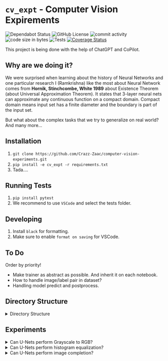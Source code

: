 # `cv_expt` - Computer Vision Expirements
![Dependabot Status](https://img.shields.io/badge/dependabot-active-brightgreen)
![GitHub License](https://img.shields.io/github/license/Crazz-Zaac/computer-vision-experiments)
![commit activity](https://img.shields.io/github/commit-activity/w/Crazz-Zaac/computer-vision-experiments)
![code size in bytes](https://img.shields.io/github/languages/code-size/Crazz-Zaac/computer-vision-experiments)
![Tests](https://github.com/Crazz-Zaac/computer-vision-experiments/actions/workflows/py_test.yml/badge.svg)
[![Coverage Status](https://coveralls.io/repos/github/Crazz-Zaac/computer-vision-experiments/badge.svg?branch=master)](https://coveralls.io/github/Crazz-Zaac/computer-vision-experiments?branch=master)





This project is being done with the help of ChatGPT and CoPilot.

## Why are we doing it?
We were surprised when learning about the history of Neural Networks and one particular research I (Ramkrishna) like the most about Neural Network comes from **Hornik, Stinchcombe, White 1989** about Existence Theorem (about Universal Approximation Theorem). It states that 3-layer neural nets can approximate any continuous function on a compact domain. Compact domain means input set has a finite diameter and the boundary is part of the input set.

But what about the complex tasks that we try to generalize on real world? And many more...


## Installation
1. `git clone https://github.com/Crazz-Zaac/computer-vision-experiments.git`
2. `pip install -e cv_expt -r requirements.txt`
3. Tada....

## Running Tests
1. `pip install pytest`
2. We recommend to use `VSCode` and select the tests folder.

## Developing
1. Install `black` for formatting.
2. Make sure to enable `format on saving` for VSCode.

## To Do
Order by priority!

* Make trainer as abstract as possible. And inherit it on each notebook.
* How to handle image/label pair in dataset?
* Handling model predict and postprocess.

## Directory Structure
<details>
<summary> Directory Structure</summary>

```
|── data
│   └── # Directory for storing raw and processed datasets.
├── setup.py
│   └── # Setup script for installing dependencies and setting up the project.
├── cv_expt
│   ├── base
│   │   ├── defs
│   │   │   └── configs.py
│   │   │       # Configuration definitions for experiments.
│   │   ├── data
│   │   │   └── base_dataset.py
│   │   │       # Base class for dataset handling and preprocessing.
│   │   ├── trainer
│   │   │   └── base_trainer.py
│   │   │       # Base class for training routines and loops.
│   │   ├── logger
│   │   │   └── base_logger.py
│   │   │       # Base class for logging experiment results - and metrics.
│   │   └── models
│   │       └── base_model.py
│   │           ├── Implements training and inference modes.
│   │           └── Contains input/output processing logic for models.
│   ├── vis
│   │   └── visualization.py
│   │       # Visualization utilities for experiment results.
│   ├── logger
│   │   ├── local_logger.py
│   │   │   # Logger for saving logs locally.
│   │   └── wandb_logger.py
│   │       # Logger for integrating with Weights & Biases (WandB).
│   └── experiment
│       └── experiment.py
│           # Script to define and run experiments.
├── notebooks
│   ├── expt1_name.ipynb
│   │   # Jupyter notebook for Experiment 1.
│   └── expt2_name.ipynb
│       # Jupyter notebook for Experiment 2.
├── assets
│   └── # Directory for storing images and files used in the README or documentation.
├── models
│   └── # Directory to store model weight files for logging and evaluation.
├── outputs
│   ├── # Directory for storing local outputs, not committed to the repository.
│   └── results
│       ├── expt1
│       │   ├── logs
│       │   │   └── run_logs.logs
│       │   │       # Log files for tracking the progress and results of Experiment 1.
│       │   ├── epoch_0.png
│       │   │   # Sample output image from the first epoch of Experiment 1.
│       │   └── best_model.pth
│       │       # The best-performing model checkpoint from Experiment 1.

```
</details>


## Experiments

<details>
<summary>Can U-Nets perform Grayscale to RGB?</summary>

- Please follow [Experiment Notebook](notebooks/grayscale_to_rgb.ipynb) to reproduce results.
- **Why is it relevant?**
    - U-Nets are powerful in semantic segmentation and they are a form of Auto-encoders. Auto-encoders are foundational models for VAE and GANs and can still be good start for an experiment. 

- **What our experiment showed?**
    - MSELoss: 
    ![](assets/gray_to_rgb/metrics_plot.png)
    - At Last Epoch:
    ![](assets/gray_to_rgb/14_0.png)
- **Conclusions**
    - It worked!
</details>

<details>
<summary>Can U-Nets perform histogram equalization?</summary>

- **Why is it relevant?**
    - Histogram equalization can enhance the contrast of images, which might be useful for improving the quality of certain images or features.
- **What our experiment showed?**
    - ![](image1.png)
    
- **Conclusions**
    - 

</details>

<details>
<summary>Can U-Nets perform image completion?</summary>

- **Why is it relevant?**
    - Image completion, or inpainting, is used to fill in missing parts of images, which can be useful in various applications such as restoration or data augmentation.
- **What our experiment showed?**
    - ![](image1.png)
    
- **Conclusions**
    - 

</details>
